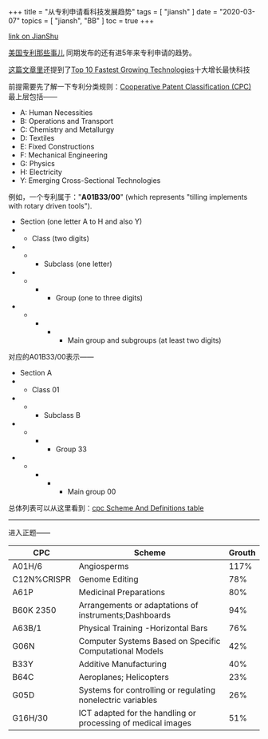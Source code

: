 +++
title = "从专利申请看科技发展趋势"
tags = [
    "jiansh"
]
date = "2020-03-07"
topics = [
    "jiansh",
    "BB"
]
toc = true
+++



[link on JianShu](https://www.jianshu.com/p/3fba35f0d069)

[美国专利那些事儿](https://www.jianshu.com/p/46bfd2894daa) 同期发布的还有进5年来专利申请的趋势。

[这篇文章里](https://www.ificlaims.com/news/view/press-releases/ifi-claims-announces-4.htm?keep_lang=EN)还提到了[Top 10 Fastest Growing Technologies](https://www.ificlaims.com/2019-tech-growth.htm)十大增长最快科技

前提需要先了解一下专利分类规则：[Cooperative Patent Classification (CPC)](https://en.wikipedia.org/wiki/Cooperative_Patent_Classification)
最上层包括——

- A: Human Necessities
- B: Operations and Transport
- C: Chemistry and Metallurgy
- D: Textiles
- E: Fixed Constructions
- F: Mechanical Engineering
- G: Physics
- H: Electricity
- Y: Emerging Cross-Sectional Technologies

例如，一个专利属于："**A01B33/00**" (which represents "tilling implements with rotary driven tools").

- Section (one letter A to H and also Y)
- - Class (two digits)
- - - Subclass (one letter)
- - - - Group (one to three digits)
- - - - - Main group and subgroups (at least two digits)

对应的A01B33/00表示——

- Section A
- - Class 01
- - - Subclass B
- - - - Group 33
- - - - - Main group 00

总体列表可以从这里看到：[cpc Scheme And Definitions table](https://www.cooperativepatentclassification.org/cpcSchemeAndDefinitions/table)

---

进入正题——

|CPC |Scheme|  Grouth|
|---------|---------|---------|
|A01H/6|Angiosperms|117%|
|C12N%CRISPR|Genome Editing| 78%|
|A61P|Medicinal Preparations|80%|
|B60K 2350|Arrangements or adaptations of instruments;Dashboards|94%|
|A63B/1|Physical Training -Horizontal Bars|76%|
|G06N|Computer Systems Based on Specific Computational Models|42%|
|B33Y|Additive Manufacturing|40%|
|B64C|Aeroplanes; Helicopters|23%|
|G05D|Systems for controlling or regulating nonelectric variables|26%|
|G16H/30|ICT adapted for the handling or processing of medical images|51%|
